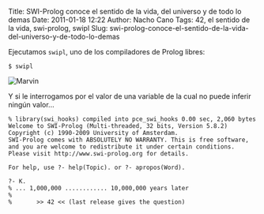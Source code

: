 Title: SWI-Prolog conoce el sentido de la vida, del universo y de todo lo demas
Date: 2011-01-18 12:22
Author: Nacho Cano
Tags: 42, el sentido de la vida, swi-prolog, swipl
Slug: swi-prolog-conoce-el-sentido-de-la-vida-del-universo-y-de-todo-lo-demas

Ejecutamos `swipl`, uno de los compiladores de Prolog libres:

    $ swipl

![Marvin]({static}/images/marvin-186x300.jpg)

Y si le interrogamos por el valor de una variable de la cual no puede
inferir ningún valor...

    % library(swi_hooks) compiled into pce_swi_hooks 0.00 sec, 2,060 bytes
    Welcome to SWI-Prolog (Multi-threaded, 32 bits, Version 5.8.2)
    Copyright (c) 1990-2009 University of Amsterdam.
    SWI-Prolog comes with ABSOLUTELY NO WARRANTY. This is free software,
    and you are welcome to redistribute it under certain conditions.
    Please visit http://www.swi-prolog.org for details.

    For help, use ?- help(Topic). or ?- apropos(Word).

    ?- K.
    % ... 1,000,000 ............ 10,000,000 years later
    %
    %       >> 42 << (last release gives the question)
